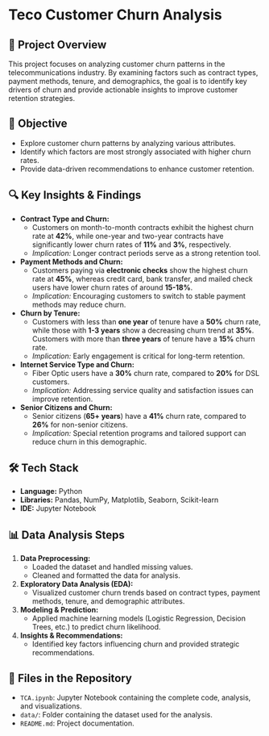# Teco Customer Churn Analysis

## 📌 Project Overview  
This project focuses on analyzing customer churn patterns in the telecommunications industry. By examining factors such as contract types, payment methods, tenure, and demographics, the goal is to identify key drivers of churn and provide actionable insights to improve customer retention strategies.  

## 🎯 Objective  
- Explore customer churn patterns by analyzing various attributes.  
- Identify which factors are most strongly associated with higher churn rates.  
- Provide data-driven recommendations to enhance customer retention.  

## 🔍 Key Insights & Findings  
- **Contract Type and Churn:**  
  - Customers on month-to-month contracts exhibit the highest churn rate at **42%**, while one-year and two-year contracts have significantly lower churn rates of **11%** and **3%**, respectively.  
  - *Implication:* Longer contract periods serve as a strong retention tool.  
- **Payment Methods and Churn:**  
  - Customers paying via **electronic checks** show the highest churn rate at **45%**, whereas credit card, bank transfer, and mailed check users have lower churn rates of around **15-18%**.  
  - *Implication:* Encouraging customers to switch to stable payment methods may reduce churn.  
- **Churn by Tenure:**  
  - Customers with less than **one year** of tenure have a **50%** churn rate, while those with **1-3 years** show a decreasing churn trend at **35%**. Customers with more than **three years** of tenure have a **15%** churn rate.  
  - *Implication:* Early engagement is critical for long-term retention.  
- **Internet Service Type and Churn:**  
  - Fiber Optic users have a **30%** churn rate, compared to **20%** for DSL customers.  
  - *Implication:* Addressing service quality and satisfaction issues can improve retention.  
- **Senior Citizens and Churn:**  
  - Senior citizens (**65+ years**) have a **41%** churn rate, compared to **26%** for non-senior citizens.  
  - *Implication:* Special retention programs and tailored support can reduce churn in this demographic.  

## 🛠️ Tech Stack  
- **Language:** Python  
- **Libraries:** Pandas, NumPy, Matplotlib, Seaborn, Scikit-learn  
- **IDE:** Jupyter Notebook  

## 📊 Data Analysis Steps  
1. **Data Preprocessing:**  
   - Loaded the dataset and handled missing values.  
   - Cleaned and formatted the data for analysis.  
2. **Exploratory Data Analysis (EDA):**  
   - Visualized customer churn trends based on contract types, payment methods, tenure, and demographic attributes.  
3. **Modeling & Prediction:**  
   - Applied machine learning models (Logistic Regression, Decision Trees, etc.) to predict churn likelihood.  
4. **Insights & Recommendations:**  
   - Identified key factors influencing churn and provided strategic recommendations.  

## 📁 Files in the Repository  
- `TCA.ipynb`: Jupyter Notebook containing the complete code, analysis, and visualizations.  
- `data/`: Folder containing the dataset used for the analysis.  
- `README.md`: Project documentation.  

